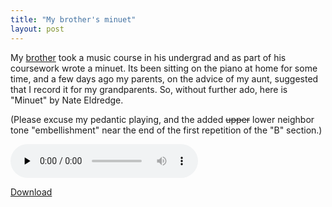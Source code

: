 ```yaml
---
title: "My brother's minuet"
layout: post
---
```


My <a href="http://thatsmathematics.com//">brother</a> took a music course in his undergrad and as part of his coursework wrote a minuet. Its been sitting on the piano at home for some time, and a few days ago my parents, on the advice of my aunt, suggested that I record it for my grandparents. So, without further ado, here is "Minuet" by Nate Eldredge.

(Please excuse my pedantic playing, and the added <strike>upper</strike> lower neighbor tone "embellishment" near the end of the first repetition of the "B" section.)

<audio id="wp_mep_55" src="{{ site.url }}/uploads/2008/02/minuet.mp3" type="audio/mp3"    controls="controls" preload="none"  ></audio>

<a href="{{ site.url }}/uploads/2008/02/minuet.mp3">Download</a>
